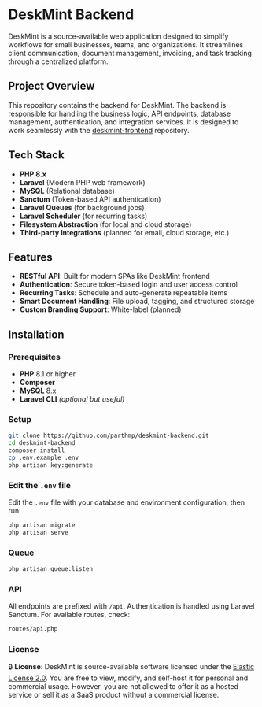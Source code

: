# DeskMint Backend

DeskMint is a source-available web application designed to simplify workflows for small businesses, teams, and organizations. It streamlines client communication, document management, invoicing, and task tracking through a centralized platform.

## Project Overview

This repository contains the backend for DeskMint. The backend is responsible for handling the business logic, API endpoints, database management, authentication, and integration services. It is designed to work seamlessly with the [deskmint-frontend](https://github.com/parthmp/deskmint-frontend) repository.

## Tech Stack

- **PHP 8.x**
- **Laravel** (Modern PHP web framework)
- **MySQL** (Relational database)
- **Sanctum** (Token-based API authentication)
- **Laravel Queues** (for background jobs)
- **Laravel Scheduler** (for recurring tasks)
- **Filesystem Abstraction** (for local and cloud storage)
- **Third-party Integrations** (planned for email, cloud storage, etc.)

## Features

- **RESTful API**: Built for modern SPAs like DeskMint frontend
- **Authentication**: Secure token-based login and user access control
- **Recurring Tasks**: Schedule and auto-generate repeatable items
- **Smart Document Handling**: File upload, tagging, and structured storage
- **Custom Branding Support**: White-label (planned)

## Installation

### Prerequisites

- **PHP** 8.1 or higher  
- **Composer**
- **MySQL** 8.x
- **Laravel CLI** *(optional but useful)*

### Setup

```bash
git clone https://github.com/parthmp/deskmint-backend.git
cd deskmint-backend
composer install
cp .env.example .env
php artisan key:generate
```
### Edit the `.env` file

Edit the `.env` file with your database and environment configuration, then run:

```bash
php artisan migrate
php artisan serve
```

### Queue

```bash
php artisan queue:listen
```

### API
All endpoints are prefixed with `/api`. Authentication is handled using Laravel Sanctum.
For available routes, check:
```bash
routes/api.php
```

### License
🔒 **License**: DeskMint is source-available software licensed under the [Elastic License 2.0](./LICENSE). You are free to view, modify, and self-host it for personal and commercial usage. However, you are not allowed to offer it as a hosted service or sell it as a SaaS product without a commercial license.